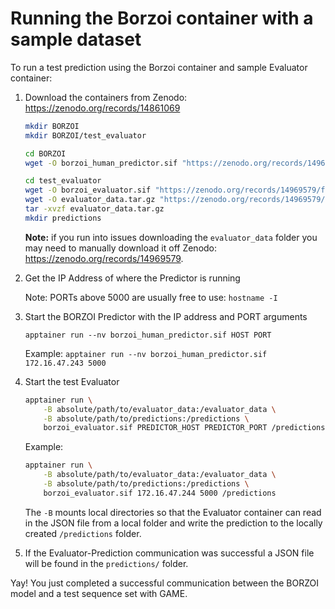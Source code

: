# Running the Borzoi container with a sample dataset

To run a test prediction using the Borzoi container and sample Evaluator container:

1. Download the containers from Zenodo: <https://zenodo.org/records/14861069>

    ```bash
    mkdir BORZOI
    mkdir BORZOI/test_evaluator
    ```

    ```bash
    cd BORZOI
    wget -O borzoi_human_predictor.sif "https://zenodo.org/records/14969579/files/borzoi_human_predictor.sif?download=1"
    ```

    ``` bash
    cd test_evaluator
    wget -O borzoi_evaluator.sif "https://zenodo.org/records/14969579/files/borzoi_evaluator.sif?download=1"
    wget -O evaluator_data.tar.gz "https://zenodo.org/records/14969579/files/evaluator_data.tar.gz?download=1"
    tar -xvzf evaluator_data.tar.gz
    mkdir predictions
    ```

    **Note:** if you run into issues downloading the `evaluator_data` folder you may need to manually download it off Zenodo: <https://zenodo.org/records/14969579>.

2. Get the IP Address of where the Predictor is running

    Note: PORTs above 5000 are usually free to use: `hostname -I`

3. Start the BORZOI Predictor with the IP address and PORT arguments

    `apptainer run --nv borzoi_human_predictor.sif HOST PORT`

    Example:
    `apptainer run --nv borzoi_human_predictor.sif 172.16.47.243 5000`

4. Start the test Evaluator

    ```bash
    apptainer run \
        -B absolute/path/to/evaluator_data:/evaluator_data \
        -B absolute/path/to/predictions:/predictions \
        borzoi_evaluator.sif PREDICTOR_HOST PREDICTOR_PORT /predictions
    ```

    Example:

    ```bash
    apptainer run \
        -B absolute/path/to/evaluator_data:/evaluator_data \
        -B absolute/path/to/predictions:/predictions \
        borzoi_evaluator.sif 172.16.47.244 5000 /predictions
    ```

    The `-B` mounts local directories so that the Evaluator container can read in the JSON file from a local folder and write the prediction to the locally created `/predictions` folder.

5. If the Evaluator-Prediction communication was successful a JSON file will be found in the `predictions/` folder.

Yay! You just completed a successful communication between the BORZOI model and a test sequence set with GAME.
